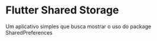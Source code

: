 # Flutter Shared Storage
Um aplicativo simples que busca mostrar o uso do package SharedPreferences


